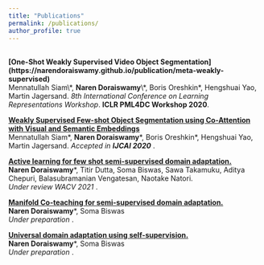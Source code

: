 ```yaml
---
title: "Publications"
permalink: /publications/
author_profile: true
---
```

<br>
<b>[One-Shot Weakly Supervised Video Object Segmentation](https://narendoraiswamy.github.io/publication/meta-weakly-supervised)</b> <br> 
Mennatullah Siam\*, <b>Naren Doraiswamy</b>\*, Boris Oreshkin*, Hengshuai Yao, Martin Jagersand.
<i>8th International Conference on Learning Representations Workshop</i>. <b> ICLR PML4DC Workshop 2020</b>.

<b>[Weakly Supervised Few-shot Object Segmentation using Co-Attention with Visual and Semantic Embeddings
](http://narendoraiswamy.github.io/publication/Dynamic_incremental_few_shot_learning)</b> <br> 
Mennatullah Siam\*, <b>Naren Doraiswamy</b>\*, Boris Oreshkin*, Hengshuai Yao, Martin Jagersand.
<i>Accepted in <b>IJCAI 2020</b> </i>. 


<b>[Active learning for few shot semi-supervised domain adaptation.](http://narendoraiswamy.github.io/publication/semi-supervised-adaptation)</b> <br> 
<b>Naren Doraiswamy</b>\*, Titir Dutta, Soma Biswas, Sawa Takamuku, Aditya Chepuri, Balasubramanian Vengatesan, Naotake Natori.<br> 
<i>Under review WACV 2021<b></b> </i>. 

<b>[Manifold Co-teaching for semi-supervised domain adaptation.](http://narendoraiswamy.github.io/publication/coteach-domain-adaptation)</b> <br> 
<b>Naren Doraiswamy</b>\*, Soma Biswas<br> 
<i>Under preparation<b></b> </i>. 

<b>[Universal domain adaptation using self-supervision.](http://narendoraiswamy.github.io/publication/univ-domain-adaptation)</b> <br> 
<b>Naren Doraiswamy</b>\*, Soma Biswas<br> 
<i>Under preparation<b></b> </i>. 
